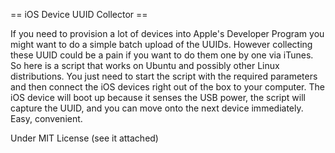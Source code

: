 == iOS Device UUID Collector ==

If you need to provision a lot of devices into Apple's Developer Program you might want to do a simple batch upload of the UUIDs.
However collecting these UUID could be a pain if you want to do them one by one via iTunes. So here is a script that works on Ubuntu and possibly other Linux distributions. You just need to start the script with the required parameters and then connect the iOS devices right out of the box to your computer. The iOS device will boot up because it senses the USB power, the script will capture the UUID, and you can move onto the next device immediately. Easy, convenient.


Under MIT License (see it attached)
